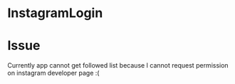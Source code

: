# InstagramLogin

# Issue
Currently app cannot get followed list because I cannot request permission on instagram developer page :(
